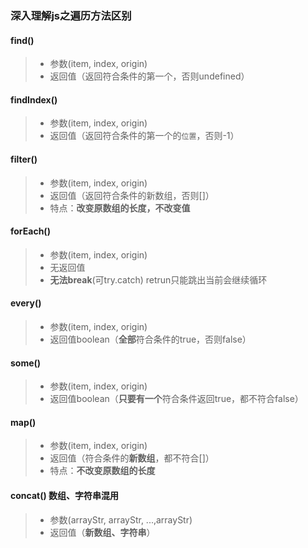 ### 深入理解js之遍历方法区别

#### find()

> - 参数(item, index, origin)
> - 返回值（返回符合条件的第一个，否则undefined）

#### findIndex()

> - 参数(item, index, origin)
> - 返回值（返回符合条件的第一个的`位置`，否则-1）

#### filter()

> - 参数(item, index, origin)
> - 返回值（返回符合条件的新数组，否则[]）
> - 特点：**改变原数组的长度，不改变值**

#### forEach()

> - 参数(item, index, origin)
> - 无返回值
> - **无法break**(可try.catch) retrun只能跳出当前会继续循环

#### every()

> - 参数(item, index, origin)
> - 返回值boolean（**全部**符合条件的true，否则false）

#### some()

> - 参数(item, index, origin)
> - 返回值boolean（**只要有一个**符合条件返回true，都不符合false）

#### map()

> - 参数(item, index, origin)
> - 返回值（符合条件的**新数组**，都不符合[]）
> - 特点：**不改变原数组的长度**

#### concat() 数组、字符串混用

> - 参数(arrayStr, arrayStr, ...,arrayStr) 
> - 返回值（**新数组、字符串**）